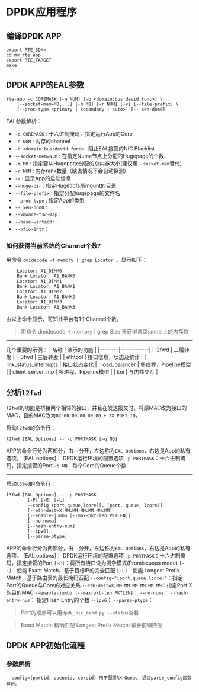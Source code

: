 # DPDK应用程序

## 编译DPDK APP

```
export RTE_SDK=
cd my_rte_app
export RTE_TARGET
make

```

## DPDK APP的EAL参数

```
rte-app -c COREMASK [-n NUM] [-b <domain:bus:devid.func>] \
	[--socket-mem=MB,...] [-m MB] [-r NUM] [-v] [--file-prefix] \
	[--proc-type <primary | secondary | auto>] [-- xen-dom0]

```
EAL参数解析：
+ `-c COREMASK` : 十六进制掩码，指定运行App的Core
+ `-n NUM` : 内存的channel
+ `-b <domain:bus:devid.func>` : 阻止EAL接管的NIC Blacklist
+ `--socket-mem=N,M` : 在指定Numa节点上分配的Hugepage的个数
+ `-m MB` : 指定要从Hugepage分配的总内存大小(建议用`--socket-mem`替代)
+ `-r NUM` : 内存rank数量（缺省情况下会自动探测）
+ `-v` : 显示App的启动信息
+ `--huge-dir` : 指定Hugetlbfs所mount的目录
+ `--file-prefix` : 指定分配hugepage的文件名
+ `--proc-type` : 指定App的类型
+ `-- xen-dom0` :
+ `--vmware-tsc-map`：
+ `--base-virtaddr`：
+ `--vfio-intr`：

### 如何获得当前系统的Channel个数?
用命令 `dmidecode -t memory | grep Locator `，显示如下：
```
	Locator: A1_DIMM0
	Bank Locator: A1_BANK0
	Locator: A1_DIMM1
	Bank Locator: A1_BANK1
	Locator: A1_DIMM2
	Bank Locator: A1_BANK2
	Locator: A1_DIMM3
	Bank Locator: A1_BANK3
```

由以上命令显示，可知此平台有1个Channel个数。

> 用命令 dmidecode -t memory | grep Size 来获得各Channel上的内存数

--------------------

几个重要的示例：
| 名称   | 演示的功能 |
|--------|------------|
| l2fwd  | 二层转发 |
| l3fwd  | 三层转发 |
| ethtool | 接口信息，状态及统计 |
| link_status_interrupts | 接口状态变化 |
| load_balancer | 多线程，Pipeline模型 |
| client_server_mp | 多进程，Pipeline模型 |
| kni | 与内核交互 |


## 分析`l2fwd`

`l2fwd`的功能是桥接两个相邻的接口，并且在发送报文时，将原MAC改为接口的MAC，目的MAC改为`02:00:00:00:00:00 + TX_PORT_ID`。

启动`l2fwd`的命令行：
```
l2fwd [EAL Options] -- -p PORTMASK [-q NQ]

```

APP的命令行分为两部分，由`--`分开，左边称为`EAL Options`，右边是App的私有选项。
[EAL options]： DPDK运行环境的配置选项
`-p PORTMASK`：十六进制掩码，指定接管的Port
`-q NQ`：每个Core的Queue个数

--------------------

启动`l3fwd`的命令行：
```
l3fwd [EAL Options] -- -p PORTMASK
		[-P] [-E] [-L]
		--config (port,queue,lcore)[, (port, queue, lcore)]
		[--eth-dest=X,MM:MM:MM:MM:MM:MM]
		[--enable-jumbo [--max-pkt-len PKTLEN]]
		[--no-numa]
		[--hash-entry-num]
		[--ipv6]
		[--parse-ptype]
```
APP的命令行分为两部分，由`--`分开，左边称为`EAL Options`，右边是App的私有选项。
[EAL options]： DPDK运行环境的配置选项
`-p PORTMASK`：十六进制掩码，指定接管的Port
`[-P]`：将所有接口设为混杂模式(Promiscuous mode)
`[-E]`：使能 Exact Match，基于目标IP的完全匹配
`[-L]`：使能 Longest Prefix Match，基于路由表的最长掩码匹配
`--config="(port,queue,lcore)"`：指定Port的Queue与Core的对应关系
`--eth-dest=X,MM:MM:MM:MM:MM:MM`：指定Port X的目的MAC
`--enable-jumbo [--max-pkt-len PKTLEN]`：
`--no-numa`：
`--hash-entry-num`： 指定Hash Entry的个数
`--ipv6`：
`--parse-ptype`：

> Port的顺序可以用`dpdk_nic_bind.py --status`查看

> Exact Match:  精确匹配
> Longest Prefix Match: 最长前缀匹配

## DPDK APP初始化流程

### 参数解析
```
--config=(portid, queueid, coreid) 用于配置RX Queue，通过parse_config函数解析。
```


